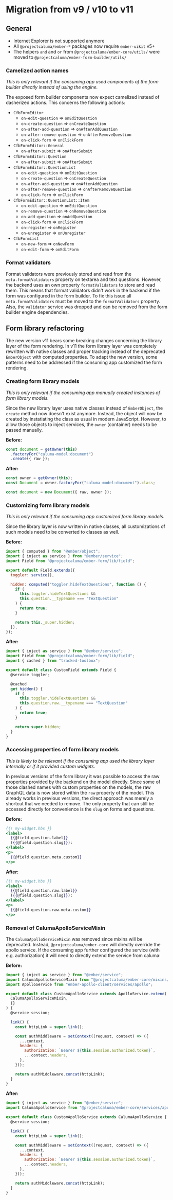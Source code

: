 # Migration from v9 / v10 to v11

## General

- Internet Explorer is not supported anymore
- All `@projectcaluma/ember-*` packages now require `ember-uikit` v5+
- The helpers `and` and `or` from `@projectcaluma/ember-core/utils/` were moved
  to `@projectcaluma/ember-form-builder/utils/`

### Camelized action names

_This is only relevant if the consuming app used components of the form builder
directly instead of using the engine._

The exposed form builder components now expect camelized instead of dasherized
actions. This concerns the following actions:

- `CfbFormEditor`
  - `on-edit-question` => `onEditQuestion`
  - `on-create-question` => `onCreateQuestion`
  - `on-after-add-question` => `onAfterAddQuestion`
  - `on-after-remove-question` => `onAfterRemoveQuestion`
  - `on-click-form` => `onClickForm`
- `CfbFormEditor::General`
  - `on-after-submit` => `onAfterSubmit`
- `CfbFormEditor::Question`
  - `on-after-submit` => `onAfterSubmit`
- `CfbFormEditor::QuestionList`
  - `on-edit-question` => `onEditQuestion`
  - `on-create-question` => `onCreateQuestion`
  - `on-after-add-question` => `onAfterAddQuestion`
  - `on-after-remove-question` => `onAfterRemoveQuestion`
  - `on-click-form` => `onClickForm`
- `CfbFormEditor::QuestionList::Item`
  - `on-edit-question` => `onEditQuestion`
  - `on-remove-question` => `onRemoveQuestion`
  - `on-add-question` => `onAddQuestion`
  - `on-click-form` => `onClickForm`
  - `on-register` => `onRegister`
  - `on-unregister` => `onUnregister`
- `CfbFormList`
  - `on-new-form` => `onNewForm`
  - `on-edit-form` => `onEditForm`

### Format validators

Format validators were previously stored and read from the
`meta.formatValidators` property on textarea and text questions. However, the
backend uses an own property `formatValidators` to store and read them. This
means that format validators didn't work in the backend if the form was
configured in the form builder. To fix this issue all `meta.formatValidators`
must be moved to the `formatValidators` property. Also, the `validator` service
was dropped and can be removed from the form builder engine dependencies.

## Form library refactoring

The new version v11 bears some breaking changes concerning the library layer of
the form rendering. In v11 the form library layer was completely rewritten with
native classes and proper tracking instead of the deprecated `EmberObject` with
computed properties. To adapt the new version, some patterns need to be
addressed if the consuming app customized the form rendering.

### Creating form library models

_This is only relevant if the consuming app manually created instances of form
library models._

Since the new library layer uses native classes instead of `EmberObject`, the
`create` method now doesn't exist anymore. Instead, the object will now be
created by instatiating the class as usual in modern JavaScript. However, to
allow those objects to inject services, the `owner` (container) needs to be
passed manually.

**Before:**

```js
const document = getOwner(this)
  .factoryFor("caluma-model:document")
  .create({ raw });
```

**After:**

```js
const owner = getOwner(this);
const Document = owner.factoryFor("caluma-model:document").class;

const document = new Document({ raw, owner });
```

### Customizing form library models

_This is only relevant if the consuming app customized form library models._

Since the library layer is now written in native classes, all customizations of
such models need to be converted to classes as well.

**Before:**

```js
import { computed } from "@ember/object";
import { inject as service } from "@ember/service";
import Field from "@projectcaluma/ember-form/lib/field";

export default Field.extends({
  toggler: service(),

  hidden: computed("toggler.hideTextQuestions", function () {
    if (
      this.toggler.hideTextQuestions &&
      this.question.__typename === "TextQuestion"
    ) {
      return true;
    }

    return this._super.hidden;
  }),
});
```

**After:**

```js
import { inject as service } from "@ember/service";
import Field from "@projectcaluma/ember-form/lib/field";
import { cached } from "tracked-toolbox";

export default class CustomField extends Field {
  @service toggler;

  @cached
  get hidden() {
    if (
      this.toggler.hideTextQuestions &&
      this.question.raw.__typename === "TextQuestion"
    ) {
      return true;
    }

    return super.hidden;
  }
}
```

### Accessing properties of form library models

_This is likely to be relevant if the consuming app used the library layer
internally or if it provided custom widgets._

In previous versions of the form library it was possible to access the raw
properties provided by the backend on the model directly. Since some of those
clashed names with custom properties on the models, the raw GraphQL data is now
stored within the `raw` property of the model. This already works in previous
versions, the direct approach was merely a shortcut that we needed to remove.
The only property that can still be accessed directly for convenience is the
`slug` on forms and questions.

**Before:**

```hbs
{{! my-widget.hbs }}
<label>
  {{@field.question.label}}
  ({{@field.question.slug}}):
</label>
<p>
  {{@field.question.meta.custom}}
</p>
```

**After:**

```hbs
{{! my-widget.hbs }}
<label>
  {{@field.question.raw.label}}
  ({{@field.question.slug}}):
</label>
<p>
  {{@field.question.raw.meta.custom}}
</p>
```

### Removal of CalumaApolloServiceMixin

The `CalumaApolloServiceMixin` was removed since mixins will be deprecated.
Instead, `@projectcaluma/ember-core` will directly override the apollo service.
If the consuming app further configured the service (with e.g. authorization) it
will need to directly extend the service from caluma:

**Before:**

```js
import { inject as service } from "@ember/service";
import CalumaApolloServiceMixin from "@projectcaluma/ember-core/mixins/caluma-apollo-service-mixin";
import ApolloService from "ember-apollo-client/services/apollo";

export default class CustomApolloService extends ApolloService.extend(
  CalumaApolloServiceMixin,
  {}
) {
  @service session;

  link() {
    const httpLink = super.link();

    const authMiddleware = setContext((request, context) => ({
      ...context,
      headers: {
        authorization: `Bearer ${this.session.authorized.token}`,
        ...context.headers,
      },
    }));

    return authMiddleware.concat(httpLink);
  }
}
```

**After:**

```js
import { inject as service } from "@ember/service";
import CalumaApolloService from "@projectcaluma/ember-core/services/apollo";

export default class CustomApolloService extends CalumaApolloService {
  @service session;

  link() {
    const httpLink = super.link();

    const authMiddleware = setContext((request, context) => ({
      ...context,
      headers: {
        authorization: `Bearer ${this.session.authorized.token}`,
        ...context.headers,
      },
    }));

    return authMiddleware.concat(httpLink);
  }
}
```
